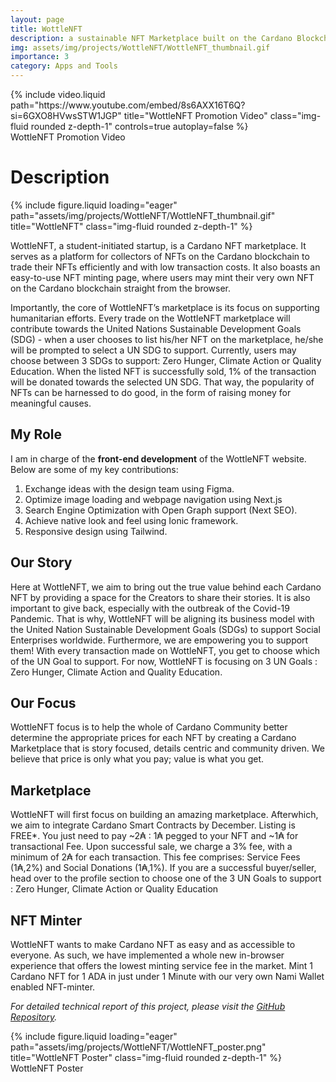 ```yaml
---
layout: page
title: WottleNFT
description: a sustainable NFT Marketplace built on the Cardano Blockchain
img: assets/img/projects/WottleNFT/WottleNFT_thumbnail.gif
importance: 3
category: Apps and Tools
---
```


<div class="row">
    <div class="col-sm mt-3 mt-md-0">
        {% include video.liquid path="https://www.youtube.com/embed/8s6AXX16T6Q?si=6GXO8HVwsSTW1JGP" title="WottleNFT Promotion Video" class="img-fluid rounded z-depth-1" controls=true autoplay=false %}
    </div>
</div>
<div class="caption">
    WottleNFT Promotion Video
</div>

# Description

<div class="row">
    <div class="col-sm mt-3 mt-md-0">
        {% include figure.liquid loading="eager" path="assets/img/projects/WottleNFT/WottleNFT_thumbnail.gif" title="WottleNFT" class="img-fluid rounded z-depth-1" %}
    </div>
</div>

WottleNFT, a student-initiated startup, is a Cardano NFT marketplace. It serves as a platform for collectors of NFTs on the Cardano blockchain to trade their NFTs efficiently and with low transaction costs. It also boasts an easy-to-use NFT minting page, where users may mint their very own NFT on the Cardano blockchain straight from the browser.

Importantly, the core of WottleNFT’s marketplace is its focus on supporting humanitarian efforts. Every trade on the WottleNFT marketplace will contribute towards the United Nations Sustainable Development Goals (SDG) - when a user chooses to list his/her NFT on the marketplace, he/she will be prompted to select a UN SDG to support. Currently, users may choose between 3 SDGs to support: Zero Hunger, Climate Action or Quality Education. When the listed NFT is successfully sold, 1% of the transaction will be donated towards the selected UN SDG. That way, the popularity of NFTs can be harnessed to do good, in the form of raising money for meaningful causes.

## My Role

I am in charge of the **front-end development** of the WottleNFT website. Below are some of my key contributions:

1. Exchange ideas with the design team using Figma.
2. Optimize image loading and webpage navigation using Next.js
3. Search Engine Optimization with Open Graph support (Next SEO).
4. Achieve native look and feel using Ionic framework.
5. Responsive design using Tailwind.

## Our Story

Here at WottleNFT, we aim to bring out the true value behind each Cardano NFT by providing a space for the Creators to share their stories. It is also important to give back, especially with the outbreak of the Covid-19 Pandemic. That is why, WottleNFT will be aligning its business model with the United Nation Sustainable Development Goals (SDGs) to support Social Enterprises worldwide. Furthermore, we are empowering you to support them! With every transaction made on WottleNFT, you get to choose which of the UN Goal to support. For now, WottleNFT is focusing on 3 UN Goals : Zero Hunger, Climate Action and Quality Education.

## Our Focus

WottleNFT focus is to help the whole of Cardano Community better determine the appropriate prices for each NFT by creating a Cardano Marketplace that is story focused, details centric and community driven. We believe that price is only what you pay; value is what you get.

## Marketplace

WottleNFT will first focus on building an amazing marketplace. Afterwhich, we aim to integrate Cardano Smart Contracts by December. Listing is FREE\*. You just need to pay ~2₳ : 1₳ pegged to your NFT and ~1₳ for transactional Fee. Upon successful sale, we charge a 3% fee, with a minimum of 2₳ for each transaction. This fee comprises: Service Fees (1₳,2%) and Social Donations (1₳,1%). If you are a successful buyer/seller, head over to the profile section to choose one of the 3 UN Goals to support : Zero Hunger, Climate Action or Quality Education

## NFT Minter

WottleNFT wants to make Cardano NFT as easy and as accessible to everyone. As such, we have implemented a whole new in-browser experience that offers the lowest minting service fee in the market. Mint 1 Cardano NFT for 1 ADA in just under 1 Minute with our very own Nami Wallet enabled NFT-minter.

_For detailed technical report of this project, please visit the [GitHub Repository](https://github.com/T-Fang/WottleNFT)._

<div class="row">
    <div class="col-sm mt-3 mt-md-0">
        {% include figure.liquid loading="eager" path="assets/img/projects/WottleNFT/WottleNFT_poster.png" title="WottleNFT Poster" class="img-fluid rounded z-depth-1" %}
    </div>
</div>
<div class="caption">
    WottleNFT Poster
</div>
